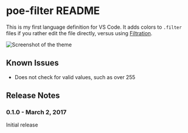 # poe-filter README

This is my first language definition for VS Code. It adds colors to `.filter` files if you rather edit the file directly, versus using [Filtration](https://github.com/ben-wallis/Filtration).

![Screenshot of the theme](http://link)

## Known Issues

- Does not check for valid values, such as over 255

## Release Notes

### 0.1.0 - March 2, 2017

Initial release 